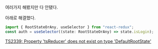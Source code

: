 여러가지 해봤지만 다 안됐다.

아래로 해결했다.

```jsx
import { RootStateOrAny, useSelector } from "react-redux";
const auth = useSelector((state: RootStateOrAny) => state.isLogin);
```

[TS2339: Property 'tsReducer' does not exist on type 'DefaultRootState'](https://stackoverflow.com/questions/60777859/ts2339-property-tsreducer-does-not-exist-on-type-defaultrootstate)
